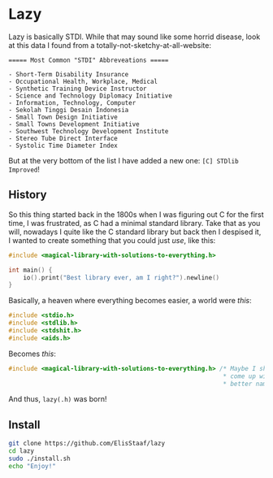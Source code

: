 # Lazy
Lazy is basically STDI. While that may sound like some horrid disease, look
at this data I found from a totally-not-sketchy-at-all-website:
```
===== Most Common "STDI" Abbreveations =====

- Short-Term Disability Insurance
- Occupational Health, Workplace, Medical
- Synthetic Training Device Instructor
- Science and Technology Diplomacy Initiative
- Information, Technology, Computer
- Sekolah Tinggi Desain Indonesia
- Small Town Design Initiative
- Small Towns Development Initiative
- Southwest Technology Development Institute
- Stereo Tube Direct Interface
- Systolic Time Diameter Index
```
But at the very bottom of the list I have added a new one: `[C] STDlib Improved`!

## History
So this thing started back in the 1800s when I was figuring out C for the first time,
I was frustrated, as C had a minimal standard library. Take that as you will, nowadays
I quite like the C standard library but back then I despised it, I wanted to create something
that you could just *use*, like this:
```c
#include <magical-library-with-solutions-to-everything.h>

int main() {
    io().print("Best library ever, am I right?").newline()
}
```
Basically, a heaven where everything becomes easier, a world were *this*:
```c
#include <stdio.h>
#include <stdlib.h>
#include <stdshit.h>
#include <aids.h>
```
Becomes *this*:
```c
#include <magical-library-with-solutions-to-everything.h> /* Maybe I should
                                                           * come up with a
                                                           * better name? */
```
And thus, `lazy(.h)` was born!

## Install
```sh
git clone https://github.com/ElisStaaf/lazy
cd lazy
sudo ./install.sh
echo "Enjoy!"
```
